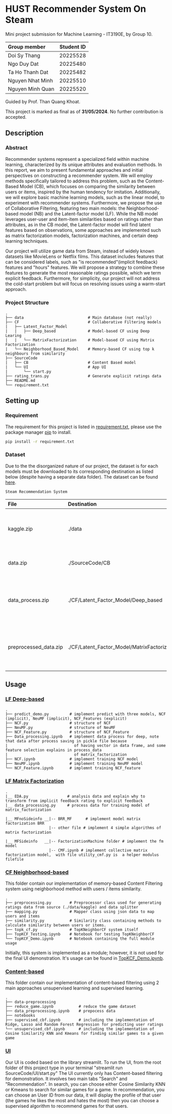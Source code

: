 # HUST Recommender System On Steam

Mini project submission for Machine Learning - IT3190E, by Group 10.

| Group member     | Student ID |
| :--------------- | :--------: |
| Doi Sy Thang     |  20225528  |
| Ngo Duy Dat      |  20225480  |
| Ta Ho Thanh Dat  |  20225482  |
| Nguyen Nhat Minh |  20225510  |
| Nguyen Minh Quan |  20225520  |

Guided by Prof. Than Quang Khoat.

This project is marked as final as of **31/05/2024**. No further contribution is accepted.

## Description

### Abstract

Recommender systems represent a specialized field within machine learning, characterized by its unique attributes and evaluation methods. In this report, we aim to present fundamental approaches and initial perspectives on constructing a recommender system. We will employ methods specifically tailored to address this problem, such as the Content-Based Model (CB), which focuses on comparing the similarity between users or items, inspired by the human tendency for imitation. Additionally, we will explore basic machine learning models, such as the linear model, to experiment with recommender systems. Furthermore, we propose the use of Collaborative Filtering, featuring two main models: the Neighborhood-based model (NB) and the Latent-factor model (LF). While the NB model leverages user-user and item-item similarities based on ratings rather than attributes, as in the CB model, the Latent-factor model will find latent features based on observations, some approaches are implemented such as matrix factorization models, factorization machines, and certain deep learning techniques.

Our project will utilize game data from Steam, instead of widely known datasets like MovieLens or Netflix films. This dataset includes features that can be considered labels, such as "is recommended"(implicit feedback) features and "hours" features. We will propose a strategy to combine these features to generate the most reasonable ratings possible, which we term explicit feedback. Furthermore, for simplicity, our project will not address the cold-start problem but will focus on resolving issues using a warm-start approach.

### Project Structure

    .
    ├── data                            # Main database (not really)
    ├── CF                              # Collaborative Filtering models
    |   ├── Latent_Factor_Model
    |   |   ├── Deep_based              # Model-based CF using Deep Learing
    |   |   └── MatrixFactorization     # Model-based CF using Matrix Factorization
    |   └── Neighborhood_Based_Model    # Memory-based CF using top k neighbours from similarity
    ├── SourceCode
    |   ├── CB                          # Content Based model
    |   └── UI                          # App UI
    |       └── start.py
    ├── rating_trans.py                 # Generate explicit ratings data
    ├── README.md
    └── requirement.txt

## Setting up

### Requirement

The requirement for this project is listed in [requirement.txt](requirement.txt), please use the package manager [pip](https://pip.pypa.io/en/stable/) to install.

```bash
pip install -r requirement.txt
```

### Dataset

Due to the the disorganized nature of our project, the dataset is for each models must be downloaded to its corresponding destination as listed below (despite having a separate data folder). The dataset can be found [here](https://husteduvn-my.sharepoint.com/:f:/g/personal/dat_tht225482_sis_hust_edu_vn/Ev0Vpc1zpzxMvNQ0ZLgRJI0BrLqyQ0uWEBUq8udKeVZGjA?e=1x14QL).

`Steam Recommendation System`

| File                  | Destination                                   | Description                                                                      |
| :-------------------- | :-------------------------------------------- | :------------------------------------------------------------------------------- |
| kaggle.zip            | ./data                                        | The original dataset that we used for this project, citation is provided.        |
| data.zip              | ./SourceCode/CB                               | Dataset used for Content-based model and UI.                                     |
| data_process.zip      | ./CF/Latent_Factor_Model/Deep_based           | Dataset used for Latent Factor Colaborative Filtering with Deep learning.        |
| preprocessed_data.zip | ./CF/Latent_Factor_Model/MatrixFactorization/ | Dataset used for Latent Factor Colaborative Filtering with Matrix Factorization. |

## Usage

### [LF Deep-based](CF/Latent_Factor_Model)

    .
    ├── predict_demo.py         # implement predict with three models, NCF (implicit), NeuMF (implicit), NCF_Features (explicit)
    ├── NCF.py                  # structure of NCF
    ├── NeuMF.py                # structure of NeuMF
    ├── NCF_Feature.py          # structure of NCF_Feature
    ├── Data_processing.ipynb   # implement data process for deep, note that data after process saving in pickle file because
    |                             of having vector in data frame, and some feature selection explains in process_data
    |                             of matrix_factorization
    ├── NCF.ipynb               # implement training NCF model
    ├── NeuMF.ipynb             # implement training NeuMF model
    └── NCF_Feature.ipynb       # implemnt training NCF_feature

### [LF Matrix Factorization](CF/Latent_Factor_Model/MatrixFactorization)

    .
    |__ EDA.py                 # analysis data and explain why to transform from implicit feedback rating to explicit feedback
    |__ data_processing.py     # process data for training model of matrix_factorization

    |__ MFnoSideinfo __|-- BRR_MF      # implement model matrix factorization BRR
                       |-- other file # implement 4 simple algorithms of matrix factorization

    |__ MFSideinfo   __|-- FactorizationMachine folder # implement the fm model
                       |-- CMF.ipynb # implement collective matrix factorization model,  with file utility_cmf.py is  a helper modulus filefile

### [CF Neighborhood-based](CF/Neighborhood_Based_Model)

This folder contain our implementation of memory-based Content Filtering system using neighborhood method with users / items similarity.

    .
    ├── preprocessing.py        # Preprocessor class used for generating ratings data from source (./data/kaggle) and data splitter
    ├── mapping.py              # Mapper class using json data to map users and items
    ├── similarity.py           # Similarity class containing methods to calculate similarity between users or items.
    ├── topk_cf.py              # TopKNeighborCF system itself
    ├── TopKCF_Testing.ipynb    # Notebook for testing TopKNeighborCF
    └── TopKCF_Demo.ipynb       # Notebook containing the full module usage

Initially, this system is implemented as a module; however, it is not used for the final UI demonstration. It's usage can be found in [TopKCF_Demo.ipynb](CF/Neighborhood_Based_Model/TopKCF_Demo.ipynb).

### [Content-based](CB)

This folder contain our implementation of content-based filtering using 2 main approaches unsupervised learning and supervised learning.

    .
    ├── data-preprocessing
    ├── reduce_game.ipynb           # reduce the game dataset
    ├── data_preprocessing.ipynb    # prepocess data
    ├── notebooks
    ├── supervised_cbf.ipynb        # including the implementation of Ridge, Lasso and Random Forest Regression for predicting user ratings
    └── unsupervised_cbf.ipynb      # including the implementation of Cosine Similarity KNN and Kmeans for finding similar games to a given game

### [UI](UI)

Our UI is coded based on the library streamlit. To run the UI, from the root folder of this project type in your terminal "streamlit run SourceCode/UI/start.py"
The UI currently only has Content-based filtering for demonstration. It involves two main tabs "Search" and "Recommendation". In search, you can choose either Cosine Similarity KNN or Kmeans to search for similar games for a game. In recommendation, you can choose an User ID from our data, it will display the profile of that user (the games he likes the most and hates the most) then you can choose a supervised algorithm to recommend games for that users.
